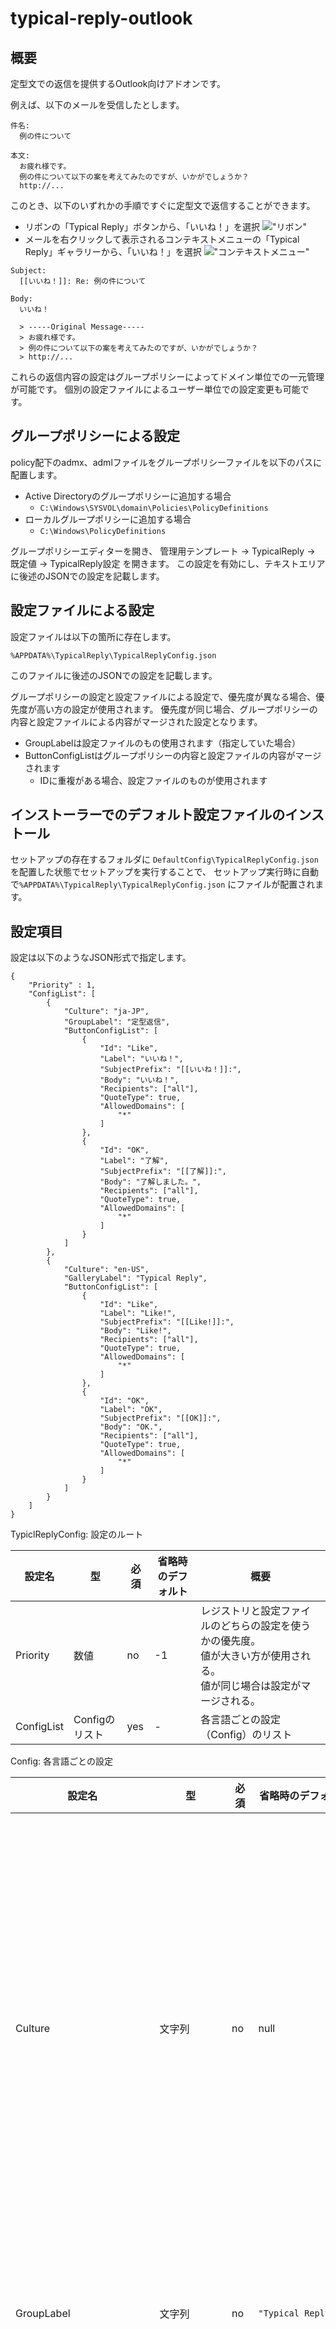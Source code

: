 # typical-reply-outlook

## 概要

定型文での返信を提供するOutlook向けアドオンです。

例えば、以下のメールを受信したとします。

```
件名:
  例の件について

本文:
  お疲れ様です。
  例の件について以下の案を考えてみたのですが、いかがでしょうか？
  http://...
```

このとき、以下のいずれかの手順ですぐに定型文で返信することができます。

* リボンの「Typical Reply」ボタンから、「いいね！」を選択
  !["リボン"](./Documents/ja/Images/Ribbon.PNG "リボン")
* メールを右クリックして表示されるコンテキストメニューの「Typical Reply」ギャラリーから、「いいね！」を選択
  !["コンテキストメニュー"](./Documents/ja/Images/ContextMenu.PNG "コンテキストメニュー")

```
Subject:
  [[いいね！]]: Re: 例の件について

Body:
  いいね！
  
  > -----Original Message-----
  > お疲れ様です。
  > 例の件について以下の案を考えてみたのですが、いかがでしょうか？
  > http://...
```

これらの返信内容の設定はグループポリシーによってドメイン単位での一元管理が可能です。
個別の設定ファイルによるユーザー単位での設定変更も可能です。

## グループポリシーによる設定

policy配下のadmx、admlファイルをグループポリシーファイルを以下のパスに配置します。

* Active Directoryのグループポリシーに追加する場合
  * `C:\Windows\SYSVOL\domain\Policies\PolicyDefinitions`
* ローカルグループポリシーに追加する場合
  * `C:\Windows\PolicyDefinitions`

グループポリシーエディターを開き、 管理用テンプレート -> TypicalReply -> 既定値 -> TypicalReply設定 を開きます。
この設定を有効にし、テキストエリアに後述のJSONでの設定を記載します。

## 設定ファイルによる設定

設定ファイルは以下の箇所に存在します。

`%APPDATA%\TypicalReply\TypicalReplyConfig.json`

このファイルに後述のJSONでの設定を記載します。

グループポリシーの設定と設定ファイルによる設定で、優先度が異なる場合、優先度が高い方の設定が使用されます。
優先度が同じ場合、グループポリシーの内容と設定ファイルによる内容がマージされた設定となります。

* GroupLabelは設定ファイルのもの使用されます（指定していた場合）
* ButtonConfigListはグループポリシーの内容と設定ファイルの内容がマージされます
  * IDに重複がある場合、設定ファイルのものが使用されます

## インストーラーでのデフォルト設定ファイルのインストール

セットアップの存在するフォルダに `DefaultConfig\TypicalReplyConfig.json` を配置した状態でセットアップを実行することで、
セットアップ実行時に自動で`%APPDATA%\TypicalReply\TypicalReplyConfig.json` にファイルが配置されます。

## 設定項目

設定は以下のようなJSON形式で指定します。

```
{
    "Priority" : 1,
    "ConfigList": [
        {
            "Culture": "ja-JP",
            "GroupLabel": "定型返信",
            "ButtonConfigList": [
                {
                    "Id": "Like",
                    "Label": "いいね！",
                    "SubjectPrefix": "[[いいね！]]:",
                    "Body": "いいね！",
                    "Recipients": ["all"],
                    "QuoteType": true,
                    "AllowedDomains": [
                        "*"
                    ]
                },
                {
                    "Id": "OK",
                    "Label": "了解",
                    "SubjectPrefix": "[[了解]]:",
                    "Body": "了解しました。",
                    "Recipients": ["all"],
                    "QuoteType": true,
                    "AllowedDomains": [
                        "*"
                    ]
                }
            ]
        },
        {
            "Culture": "en-US",
            "GalleryLabel": "Typical Reply",
            "ButtonConfigList": [
                {
                    "Id": "Like",
                    "Label": "Like!",
                    "SubjectPrefix": "[[Like!]]:",
                    "Body": "Like!",
                    "Recipients": ["all"],
                    "QuoteType": true,
                    "AllowedDomains": [
                        "*"
                    ]
                },
                {
                    "Id": "OK",
                    "Label": "OK",
                    "SubjectPrefix": "[[OK]]:",
                    "Body": "OK.",
                    "Recipients": ["all"],
                    "QuoteType": true,
                    "AllowedDomains": [
                        "*"
                    ]
                }
            ]
        }
    ]
}
```

TypiclReplyConfig: 設定のルート

| 設定名     | 型             | 必須 | 省略時のデフォルト | 概要                                                                                                                         |
| ---------- | -------------- | ---- | ------------------ | ---------------------------------------------------------------------------------------------------------------------------- |
| Priority   | 数値           | no   | -1                 | レジストリと設定ファイルのどちらの設定を使うかの優先度。<br>値が大きい方が使用される。<br>値が同じ場合は設定がマージされる。 |
| ConfigList | Configのリスト | yes  | -                  | 各言語ごとの設定（Config）のリスト                                                                                           |


Config: 各言語ごとの設定

| 設定名                    | 型                   | 必須 | 省略時のデフォルト   | 概要                                                                                                                                                                     | 例                         |
| ------------------------- | -------------------- | ---- | -------------------- | ------------------------------------------------------------------------------------------------------------------------------------------------------------------------ | -------------------------- |
| Culture                   | 文字列               | no   | null                 | 対象となるカルチャ。<br>ロケールなしの言語のみを指定することも可能です。<br>現在のカルチャにマッチするCultureがない場合、Cultureの値に関わらず先頭のConfigを使用します。 | `"ja-JP"`、`"ja"`          |
| GroupLabel                | 文字列               | no   | `"Typical Reply"`    | リボンやコンテキストメニューに表示される本機能のラベル                                                                                                                   | `"定型返信"`               |
| TabMailInsertAfterMso     | 文字列               | no   | `"GroupMailRespond"` | リボン上でTypical Replyを表示するデフォルトの位置。ビルトインのidMsoを指定する。                                                                                         | `"GroupMailRespond"`、`""` |
| TabReadInsertAfterMso     | 文字列               | no   | `"GroupRespond"`     | メールのリボン上でTypical Replyを表示するデフォルトの位置。ビルトインのidMsoを指定する。                                                                                 | `"GroupRespond"`、`""`     |
| ContextMenuInsertAfterMso | 文字列               | no   | `"Forward"`          | メールのコンテキストメニュー上でTypical Replyを表示するデフォルトの位置。ビルトインのidMsoを指定する。                                                                   | `"Forward"`、`""`          |
| ButtonConfigList          | ButtonConfigのリスト | yes  | -                    | 定型返信ボタン設定のリスト                                                                                                                                               | -                          |



ButtonConfig: 定型返信ボタン設定。返信内容や返信先等の設定を行う。
| 設定名         | 型             | 必須 | 省略時のデフォルト   | 概要                                                                                                                                                                                        | 例                                        |
| -------------- | -------------- | ---- | -------------------- | ------------------------------------------------------------------------------------------------------------------------------------------------------------------------------------------- | ----------------------------------------- |
| Id             | 文字列         | yes  | -                    | ボタンのID。ButtonConfigList内で重複不可。                                                                                                                                                  | `"LikeId"`                                |
| Label          | 文字列         | yes  | -                    | ボタンに表示されるラベル                                                                                                                                                                    | `"いいね！"`                              |
| SubjectPrefix  | 文字列         | no   | null                 | 件名の先頭に挿入する文言                                                                                                                                                                    | `"[[いいね]]"`                            |
| Subject        | 文字列         | no   | 返信のデフォルト件名 | 件名                                                                                                                                                                                        | `"報告"`                                  |
| Body           | 文字列         | no   | null                 | 本文                                                                                                                                                                                        | `"いいね"`                                |
| Recipients     | 文字列のリスト | no   | 送信先なし           | 送信先。<br>`["blank"]`: 送信先なし<br> `["all"]`: 全員に返信<br>`["sender"]`: 送信者にだけ返信<br>その他の文字列リスト: 指定のアドレスに返信                                               | `["test@test.co.jp", "test2@test.co.jp"]` |
| QuoteType      | boolean        | no   | false                | 元の文言を引用するかどうか。 <br> `true`: 引用する<br>`false`: 引用しない                                                                                                                   | `true`                                    |
| AllowedDomains | 文字列のリスト | no   | 全て許可             | 送信を許可するドメインリスト。このドメイン以外が含まれている場合、返信用メールの作成、送信は行わない。<br>`["*"]`: 全て許可する<br>その他の文字列リスト: 指定したドメインのみ送信を許可する | `["test.co.jp", "test2.co.jp"]`           |
| ForwardType    | 文字列         | no   | 添付しない           | 元のメールを添付するかどうか。<br>`attachment`: 添付する                                                                                                                                    | `attachment`                              |
| Size           | 文字列         | no   | "normal"             | グループに表示するボタンのサイズ<br>`normal`: 通常ボタン<br>`large`: 大きいボタン                                                                                                           | `attachment`                              |

## 新しい設定追加の例

「最高！」というボタンを追加する方法を考えます。

設定ファイル（`%APPDATA%\TypicalReply\TypicalReplyConfig.json`）を編集します。

現在の設定が以下のようになっているとします。

```
{
    "ConfigList": [
        {
            "Culture": "ja-JP",
            "GalleryLabel": "定型返信",
            "ButtonConfigList": [
                {
                    "Id": "Like",
                    "Label": "いいね！",
                    "SubjectPrefix": "[[いいね！]]:",
                    "Body": "いいね！",
                    "Recipients": ["all"],
                    "QuoteType": true,
                    "AllowedDomains": [
                        "*"
                    ]
                }
            ]
        }
    ]
}
```

ButtonConfigListにButtonConfigを追加します。

`Id`は`Awesome`とし、`Label`は`最高！`とします。

```
{
    "Id": "Awesome",
    "Label": "最高！"
}
```

元のメッセージに対して返信するので、元の件名は残して、件名に対してリアクションのメッセージを追加します。
そのために、`Subject`は空にして元の件名が残るようにし、`SubjectPrefix`で件名の先頭にメッセージを追加します。

```
{
    "Id": "Awesome",
    "Label": "最高！",
    "SubjectPrefix": "[[最高！]]:"
}
```

同様に、元のメッセージに対して返信するので、元の本文は残して（引用状態にして）、本文にメッセージを追加します。
そのために、`Body`にメッセージを指定し、`QuoteType`に`true`を指定します。

```
{
    "Id": "Awesome",
    "Label": "最高！",
    "SubjectPrefix": "[[最高！]]:",
    "Body": "最高！",
    "QuoteType": true
}
```

このボタンでは、送信者にのみ返信することとします。
そのために、`Recipients`に`["sender"]`を指定します。

```
{
    "Id": "Awesome",
    "Label": "最高！",
    "SubjectPrefix": "[[最高！]]:",
    "Body": "最高！",
    "QuoteType": true,
    "Recipients": ["sender"]
}
```

また、送信先のドメインは自身が所属している`test.co.jp`のみに限定することとします。
そのために、`AllowedDomains`に`["all"]`を指定します。

```
{
    "Id": "Awesome",
    "Label": "最高！",
    "SubjectPrefix": "[[最高！]]:",
    "Body": "最高！",
    "QuoteType": true,
    "Recipients": ["sender"],
    "AllowedDomains": ["test.co.jp"]
}
```

元のメッセージの添付は不要とします。
そのため、`ForwardType`は指定しません。

以上で作成した設定をButtonConfigListに追加します。

```
{
    "ConfigList": [
        {
            "Culture": "ja-JP",
            "GalleryLabel": "定型返信",
            "ButtonConfigList": [
                {
                    "Id": "Like",
                    "Label": "いいね！",
                    "SubjectPrefix": "[[いいね！]]:",
                    "Body": "いいね！",
                    "Recipients": ["all"],
                    "QuoteType": true,
                    "AllowedDomains": [
                        "*"
                    ]
                },
                {
                    "Id": "Awesome",
                    "Label": "最高！",
                    "SubjectPrefix": "[[最高！]]:",
                    "Body": "最高！",
                    "QuoteType": true,
                    "Recipients": ["sender"],
                    "AllowedDomains": ["test.co.jp"]
                }
            ]
        }
    ]
}
```

これで、定型返信のボタンの中に、「最高！」ボタンが追加されます。

!["「最高！」ボタン"](./Documents/ja/Images/Awesome.PNG "「最高！」ボタン")
